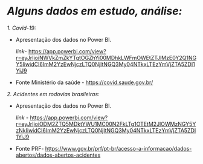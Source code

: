 # *Alguns dados em estudo, análise:*

*1. Covid-19:*

   * Apresentação dos dados no Power BI.
   
     _link_- https://app.powerbi.com/view?r=eyJrIjoiNWVkZmZkYTgtOGZhYi00MDhkLWFmOWEtZTJlMzE0Y2Q1NGY5IiwidCI6ImM2YzEwNjczLTQ0NjItNGQ3My04NTkxLTEzYmVjZTA5ZDI1YiJ9

   * Fonte Ministério da saúde - https://covid.saude.gov.br/

*2. Acidentes em rodovias brasileiras:*

   * Apresentação dos dados no Power BI.
   
     _link_ - https://app.powerbi.com/view?r=eyJrIjoiODM2ZTQ5MDktYWU1MC00N2FkLTg1OTEtM2JlOWMzNGY5YzNkIiwidCI6ImM2YzEwNjczLTQ0NjItNGQ3My04NTkxLTEzYmVjZTA5ZDI1YiJ9
   
   * Fonte PRF- https://www.gov.br/prf/pt-br/acesso-a-informacao/dados-abertos/dados-abertos-acidentes

   
    